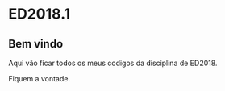 # ED2018.1

## Bem vindo 

Aqui vão ficar todos os meus codigos da disciplina de ED2018.

Fiquem a vontade.
